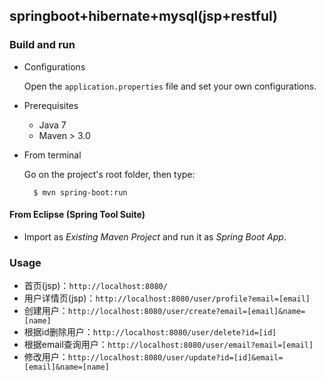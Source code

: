 ## springboot+hibernate+mysql(jsp+restful)

### Build and run

+ Configurations

	Open the `application.properties` file and set your own configurations.

+ Prerequisites

	- Java 7
	- Maven > 3.0

+ From terminal

	Go on the project's root folder, then type:

    	$ mvn spring-boot:run

#### From Eclipse (Spring Tool Suite)

+ Import as *Existing Maven Project* and run it as *Spring Boot App*.


### Usage

- 首页(jsp)：`http://localhost:8080/`
- 用户详情页(jsp)：`http://localhost:8080/user/profile?email=[email]`
- 创建用户：`http://localhost:8080/user/create?email=[email]&name=[name]`
- 根据id删除用户：`http://localhost:8080/user/delete?id=[id]`
- 根据email查询用户：`http://localhost:8080/user/email?email=[email]`
- 修改用户：`http://localhost:8080/user/update?id=[id]&email=[email]&name=[name]`
